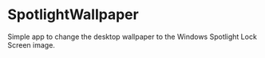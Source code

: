 # SpotlightWallpaper
Simple app to change the desktop wallpaper to the Windows Spotlight Lock Screen image.
